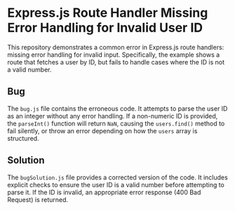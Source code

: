 # Express.js Route Handler Missing Error Handling for Invalid User ID

This repository demonstrates a common error in Express.js route handlers:  missing error handling for invalid input.  Specifically, the example shows a route that fetches a user by ID, but fails to handle cases where the ID is not a valid number.

## Bug

The `bug.js` file contains the erroneous code. It attempts to parse the user ID as an integer without any error handling. If a non-numeric ID is provided, the `parseInt()` function will return `NaN`, causing the `users.find()` method to fail silently, or throw an error depending on how the `users` array is structured.

## Solution

The `bugSolution.js` file provides a corrected version of the code.  It includes explicit checks to ensure the user ID is a valid number before attempting to parse it. If the ID is invalid, an appropriate error response (400 Bad Request) is returned.
